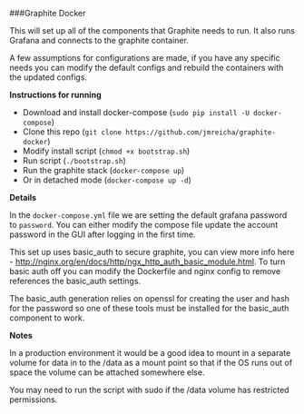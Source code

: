 ###Graphite Docker

This will set up all of the components that Graphite needs to run.  It also
runs Grafana and connects to the graphite container.

A few assumptions for configurations are made, if you have any specific needs
you can modify the default configs and rebuild the containers with the updated
configs.

**Instructions for running**

 * Download and install docker-compose (`sudo pip install -U docker-compose`)
 * Clone this repo (`git clone https://github.com/jmreicha/graphite-docker`)
 * Modify install script (`chmod +x bootstrap.sh`)
 * Run script (`./bootstrap.sh`)
 * Run the graphite stack (`docker-compose up`)
 * Or in detached mode (`docker-compose up -d`)

**Details**

In the `docker-compose.yml` file we are setting the default grafana password to
`password`.  You can either modify the compose file update the account password
in the GUI after logging in the first time.

This set up uses basic_auth to secure graphite, you can view more info here -
http://nginx.org/en/docs/http/ngx_http_auth_basic_module.html.  To turn basic
auth off you can modify the Dockerfile and nginx config to remove references
the basic_auth settings.

The basic_auth generation relies on openssl for creating the user and
hash for the password so one of these tools must be installed for the
basic_auth component to work.

**Notes**

In a production environment it would be a good idea to mount in a separate
volume for data in to the /data as a mount point so that if the OS runs out of
space the volume can be attached somewhere else.

You may need to run the script with sudo if the /data volume has restricted
permissions.

